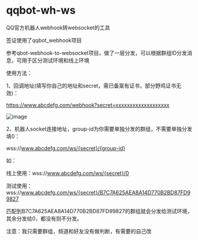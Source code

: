 ﻿# qqbot-wh-ws
 
QQ官方机器人webhook转websocket的工具

签证使用了qqbot_webhook项目

参考qbot-webhook-to-websocket项目，做了一层分发，可以根据群组ID分发消息，可用于区分测试环境和线上环境

使用方法：

1、回调地址(填写你自己的地址和secret，需已备案有证书，部分野鸡证书无效)：

https://www.abcdefg.com/webhook?secret=xxxxxxxxxxxxxxxxxxx

![image](https://github.com/user-attachments/assets/2a0ba6b8-e3b6-4239-afd1-7c8859605a82)

2、机器人socket连接地址，group-id为你需要单独分发的群组，不需要单独分发填0：

wss://www.abcdefg.com/ws/{secret}/{group-id}

如：

线上使用：wss://www.abcdefg.com/ws/{secret}/0

测试使用：wss://www.abcdefg.com/ws/{secret}/B7C7A625AEA8A14D770B2BD87FD99827

匹配到B7C7A625AEA8A14D770B2BD87FD99827的群组就会分发给测试环境，其余分发给0，都没有则不分发。


注意：我只需要群组，频道和好友没有做判断，有需要的自己改

